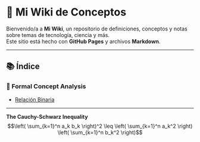 # 🧠 Mi Wiki de Conceptos

Bienvenido/a a **Mi Wiki**, un repositorio de definiciones, conceptos y notas sobre temas de tecnología, ciencia y más.  
Este sitio está hecho con **GitHub Pages** y archivos **Markdown**.

---

## 📚 Índice



### 🔹 Formal Concept Analysis
- [Relación Binaria](./definiciones/binary_relation.md)

---


**The Cauchy-Schwarz Inequality**\
$$\left( \sum_{k=1}^n a_k b_k \right)^2 \leq \left( \sum_{k=1}^n a_k^2 \right) \left( \sum_{k=1}^n b_k^2 \right)$$